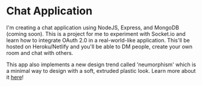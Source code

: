 # Chat Application
I'm creating a chat application using NodeJS, Express, and MongoDB (coming soon). This is a project for me to experiment with Socket.io and learn how to integrate OAuth 2.0 in a real-world-like application. This'll be hosted on Heroku/Netlify and you'll be able to DM people, create your own room and chat with others. 

This app also implements a new design trend called 'neumorphism' which is a minimal way to design with a soft, extruded plastic look.
Learn more about it [here](https://uxdesign.cc/neumorphism-can-we-make-it-more-accessible-15be5fe2ef28)!
